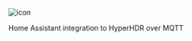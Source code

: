 ![icon](https://github.com/xZetsubou/hass-HyperHDR-MQTT/assets/46300268/9d6e23ce-5e7a-4a2c-857a-f1830e5fc463)

Home Assistant integration to HyperHDR over MQTT

